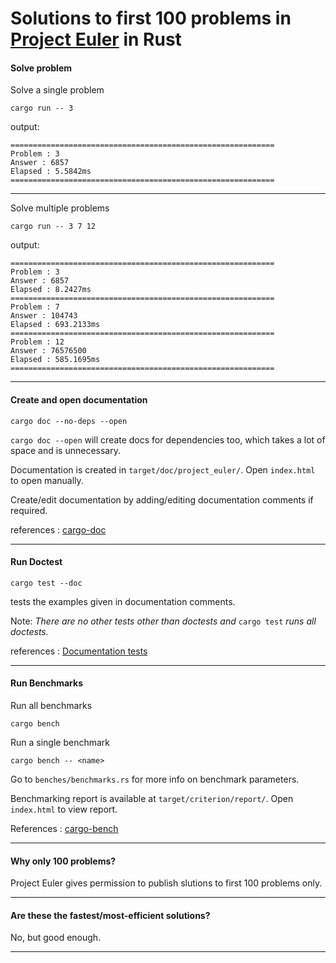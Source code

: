 # Solutions to first 100 problems in [Project Euler](https://projecteuler.net/archives) in Rust

#### Solve problem

Solve a single problem

```
cargo run -- 3
```

output:

```
===========================================================
Problem : 3
Answer : 6857
Elapsed : 5.5842ms
===========================================================
```

---

Solve multiple problems

```
cargo run -- 3 7 12
```

output:

```
===========================================================
Problem : 3
Answer : 6857
Elapsed : 8.2427ms
===========================================================
Problem : 7
Answer : 104743
Elapsed : 693.2133ms
===========================================================
Problem : 12
Answer : 76576500
Elapsed : 585.1695ms
===========================================================
```

---

#### Create and open documentation

```
cargo doc --no-deps --open
```

`cargo doc --open` will create docs for dependencies too, which takes a lot of space and is unnecessary.

Documentation is created in `target/doc/project_euler/`. Open `index.html` to open manually.

Create/edit documentation by adding/editing documentation comments if required.

references : [cargo-doc](https://doc.rust-lang.org/cargo/commands/cargo-doc.html)

---

#### Run Doctest

```
cargo test --doc
```

tests the examples given in documentation comments.

Note: _There are no other tests other than doctests and_ `cargo test` _runs all doctests._

references : [Documentation tests](https://doc.rust-lang.org/rustdoc/write-documentation/documentation-tests.html)

---

#### Run Benchmarks

Run all benchmarks

```
cargo bench
```

Run a single benchmark
```
cargo bench -- <name>
```

Go to `benches/benchmarks.rs` for more info on benchmark parameters.

Benchmarking report is available at `target/criterion/report/`. Open `index.html` to view report.

References : [cargo-bench](https://doc.rust-lang.org/cargo/commands/cargo-bench.html)

---

#### Why only 100 problems?

Project Euler gives permission to publish slutions to first 100 problems only.

---

#### Are these the fastest/most-efficient solutions?

No, but good enough.

---
